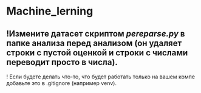 # Machine_lerning

## !Измените датасет скриптом **_pereparse.py_** в папке анализа перед анализом (он удаляет строки с пустой оценкой и строки с числами переводит просто в числа).

! Если будете делать что-то, что будет работать только на вашем компе добавьте это в .gitignore (например venv).

